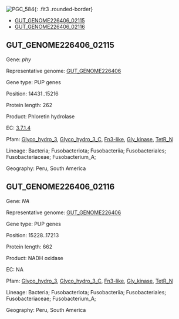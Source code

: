 ![PGC_584](../static/images/Clusters_figure/PGC_584.jpg){: .fit3 .rounded-border}

<ul id="myTab" class="nav nav-tabs">
  <li class="active">
        <a href="#tab1" data-toggle="tab">GUT_GENOME226406_02115</a>
  </li>
<li><a href="#tab2" data-toggle="tab">GUT_GENOME226406_02116</a></li>
</ul>

<div id="myTabContent" class="tab-content">
  <div class="tab-pane fade in active" id="tab1">

<h2 id="GUT_GENOME226406_02115">GUT_GENOME226406_02115</h2>
<p>Gene: <em>phy</em>
<p>Representative genome: <a href="https://www.ebi.ac.uk/metagenomics/genomes/MGYG-HGUT-03333">GUT_GENOME226406</a></p>
<p>Gene type: PUP genes</p>
<p>Position: 14431..15216</p>
<p>Protein length: 262</p>
<p>Product: Phloretin hydrolase</p>
<p>EC: <a href="https://www.brenda-enzymes.org/enzyme.php?ecno=3.7.1.4">3.7.1.4</a></p>
<p>Pfam: <a href="http://pfam.xfam.org/family/Glyco_hydro_3">Glyco_hydro_3</a>, <a href="http://pfam.xfam.org/family/Glyco_hydro_3_C">Glyco_hydro_3_C</a>, <a href="http://pfam.xfam.org/family/Fn3-like">Fn3-like</a>, <a href="http://pfam.xfam.org/family/Gly_kinase">Gly_kinase</a>, <a href="http://pfam.xfam.org/family/TetR_N">TetR_N</a></p>
<p>Lineage: Bacteria; Fusobacteriota; Fusobacteriia; Fusobacteriales; Fusobacteriaceae; Fusobacterium_A; </p>
<p>Geography: Peru, South America</p>
  </div>

  <div class="tab-pane fade" id="tab2">

<h2 id="GUT_GENOME226406_02116">GUT_GENOME226406_02116</h2>
<p>Gene: <em>NA</em></p>
<p>Representative genome: <a href="https://www.ebi.ac.uk/metagenomics/genomes/MGYG-HGUT-03333">GUT_GENOME226406</a></p>
<p>Gene type: PUP genes</p>
<p>Position: 15228..17213</p>
<p>Protein length: 662</p>
<p>Product: NADH oxidase</p>
<p>EC: NA</p>
<p>Pfam: <a href="http://pfam.xfam.org/family/Glyco_hydro_3">Glyco_hydro_3</a>, <a href="http://pfam.xfam.org/family/Glyco_hydro_3_C">Glyco_hydro_3_C</a>, <a href="http://pfam.xfam.org/family/Fn3-like">Fn3-like</a>, <a href="http://pfam.xfam.org/family/Gly_kinase">Gly_kinase</a>, <a href="http://pfam.xfam.org/family/TetR_N">TetR_N</a></p>
<p>Lineage: Bacteria; Fusobacteriota; Fusobacteriia; Fusobacteriales; Fusobacteriaceae; Fusobacterium_A; </p>
<p>Geography: Peru, South America</p>

  </div>
</div>
